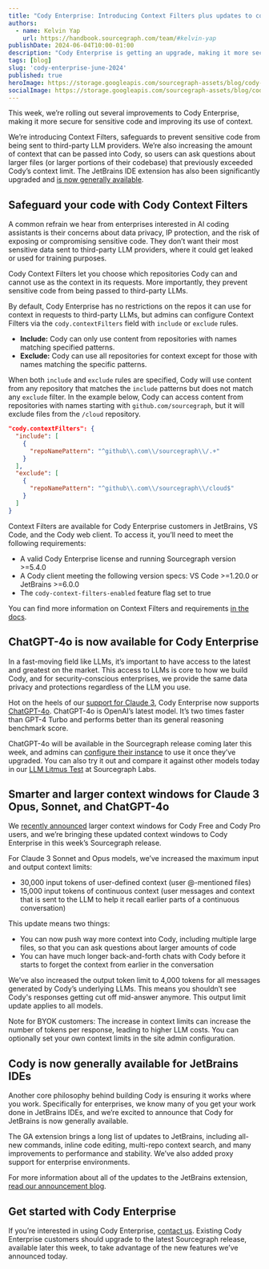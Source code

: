 ```yaml
---
title: "Cody Enterprise: Introducing Context Filters plus updates to context windows and LLM choice"
authors:
  - name: Kelvin Yap
    url: https://handbook.sourcegraph.com/team/#kelvin-yap
publishDate: 2024-06-04T10:00-01:00
description: "Cody Enterprise is getting an upgrade, making it more secure for sensitive code, improving its use of context, and adding support for the latest GPT-4o LLM."
tags: [blog]
slug: 'cody-enterprise-june-2024'
published: true
heroImage: https://storage.googleapis.com/sourcegraph-assets/blog/cody-enterprise-june-2024/cody-enterprise-june-2024-hero.png
socialImage: https://storage.googleapis.com/sourcegraph-assets/blog/cody-enterprise-june-2024/cody-enterprise-june-2024-hero.png
---
```


This week, we’re rolling out several improvements to Cody Enterprise, making it more secure for sensitive code and improving its use of context.

We’re introducing Context Filters, safeguards to prevent sensitive code from being sent to third-party LLM providers. We’re also increasing the amount of context that can be passed into Cody, so users can ask questions about larger files (or larger portions of their codebase) that previously exceeded Cody’s context limit. The JetBrains IDE extension has also been significantly upgraded and [is now generally available](sourcegraph.com/blog/cody-for-jetbrains-is-generally-available).

## Safeguard your code with Cody Context Filters

A common refrain we hear from enterprises interested in AI coding assistants is their concerns about data privacy, IP protection, and the risk of exposing or compromising sensitive code. They don’t want their most sensitive data sent to third-party LLM providers, where it could get leaked or used for training purposes.

Cody Context Filters let you choose which repositories Cody can and cannot use as the context in its requests. More importantly, they prevent sensitive code from being passed to third-party LLMs.

By default, Cody Enterprise has no restrictions on the repos it can use for context in requests to third-party LLMs, but admins can configure Context Filters via the `cody.contextFilters` field with `include` or `exclude` rules.

* **Include:** Cody can only use content from repositories with names matching specified patterns.
* **Exclude:** Cody can use all repositories for context except for those with names matching the specific patterns.

When both `include` and `exclude` rules are specified, Cody will use content from any repository that matches the `include` patterns but does not match any `exclude` filter. In the example below, Cody can access content from repositories with names starting with `github.com/sourcegraph`, but it will exclude files from the `/cloud` repository.


```json
"cody.contextFilters": {
  "include": [
    {
      "repoNamePattern": "^github\\.com\\/sourcegraph\\/.+"
    }
  ],
  "exclude": [
    {
      "repoNamePattern": "^github\\.com\\/sourcegraph\\/cloud$"
    }
  ]
}
```



Context Filters are available for Cody Enterprise customers in JetBrains, VS Code, and the Cody web client. To access it, you’ll need to meet the following requirements:



* A valid Cody Enterprise license and running Sourcegraph version >=5.4.0
* A Cody client meeting the following version specs: VS Code >=1.20.0 or JetBrains >=6.0.0
* The `cody-context-filters-enabled` feature flag set to true

You can find more information on Context Filters and requirements [in the docs](https://sourcegraph.com/docs/cody/capabilities/ignore-context).

## ChatGPT-4o is now available for Cody Enterprise

In a fast-moving field like LLMs, it’s important to have access to the latest and greatest on the market. This access to LLMs is core to how we build Cody, and for security-conscious enterprises, we provide the same data privacy and protections regardless of the LLM you use.

Hot on the heels of our [support for Claude 3](https://sourcegraph.com/blog/claude-3-now-available-in-cody), Cody Enterprise now supports [ChatGPT-4o](https://openai.com/index/hello-gpt-4o/). ChatGPT-4o is OpenAI’s latest model. It’s two times faster than GPT-4 Turbo and performs better than its general reasoning benchmark score.

ChatGPT-4o will be available in the Sourcegraph release coming later this week, and admins can [configure their instance](https://sourcegraph.com/docs/cody/core-concepts/cody-gateway#configuring-custom-models) to use it once they’ve upgraded. You can also try it out and compare it against other models today in our [LLM Litmus Test](https://s0.dev/) at Sourcegraph Labs.

## Smarter and larger context windows for Claude 3 Opus, Sonnet, and ChatGPT-4o

We [recently announced](https://sourcegraph.com/blog/cody-vscode-1-14-0-release) larger context windows for Cody Free and Cody Pro users, and we’re bringing these updated context windows to Cody Enterprise in this week’s Sourcegraph release.

For Claude 3 Sonnet and Opus models, we’ve increased the maximum input and output context limits:

* 30,000 input tokens of user-defined context (user @-mentioned files)
* 15,000 input tokens of continuous context (user messages and context that is sent to the LLM to help it recall earlier parts of a continuous conversation)

This update means two things:

* You can now push way more context into Cody, including multiple large files, so that you can ask questions about larger amounts of code
* You can have much longer back-and-forth chats with Cody before it starts to forget the context from earlier in the conversation

We’ve also increased the output token limit to 4,000 tokens for all messages generated by Cody’s underlying LLMs. This means you shouldn’t see Cody's responses getting cut off mid-answer anymore. This output limit update applies to all models.

Note for BYOK customers: The increase in context limits can increase the number of tokens per response, leading to higher LLM costs. You can optionally set your own context limits in the site admin configuration.

## Cody is now generally available for JetBrains IDEs

Another core philosophy behind building Cody is ensuring it works where you work. Specifically for enterprises, we know many of you get your work done in JetBrains IDEs, and we’re excited to announce that Cody for JetBrains is now generally available.

The GA extension brings a long list of updates to JetBrains, including all-new commands, inline code editing, multi-repo context search, and many improvements to performance and stability. We’ve also added proxy support for enterprise environments.

For more information about all of the updates to the JetBrains extension, [read our announcement blog](sourcegraph.com/blog/cody-for-jetbrains-is-generally-available).

## Get started with Cody Enterprise

If you’re interested in using Cody Enterprise, [contact us](https://sourcegraph.com/contact/request-info). Existing Cody Enterprise customers should upgrade to the latest Sourcegraph release, available later this week, to take advantage of the new features we’ve announced today.
